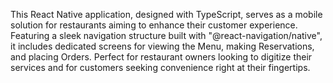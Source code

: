 This React Native application, designed with TypeScript, serves as a mobile solution for restaurants aiming to enhance their customer experience. Featuring a sleek navigation structure built with "@react-navigation/native", it includes dedicated screens for viewing the Menu, making Reservations, and placing Orders. Perfect for restaurant owners looking to digitize their services and for customers seeking convenience right at their fingertips.